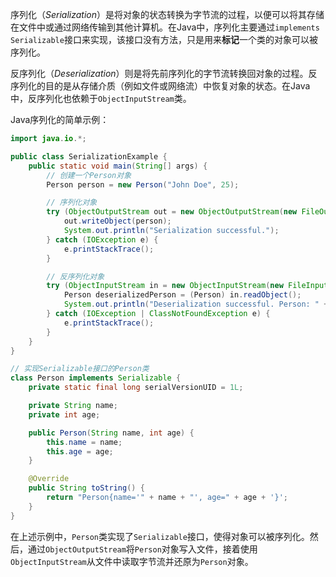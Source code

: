 序列化（*Serialization*）是将对象的状态转换为字节流的过程，以便可以将其存储在文件中或通过网络传输到其他计算机。在Java中，序列化主要通过`implements Serializable`接口来实现，该接口没有方法，只是用来**标记**一个类的对象可以被序列化。

反序列化（*Deserialization*）则是将先前序列化的字节流转换回对象的过程。反序列化的目的是从存储介质（例如文件或网络流）中恢复对象的状态。在Java中，反序列化也依赖于`ObjectInputStream`类。

Java序列化的简单示例：

```java
import java.io.*;

public class SerializationExample {
    public static void main(String[] args) {
        // 创建一个Person对象
        Person person = new Person("John Doe", 25);

        // 序列化对象
        try (ObjectOutputStream out = new ObjectOutputStream(new FileOutputStream("person.ser"))) {
            out.writeObject(person);
            System.out.println("Serialization successful.");
        } catch (IOException e) {
            e.printStackTrace();
        }

        // 反序列化对象
        try (ObjectInputStream in = new ObjectInputStream(new FileInputStream("person.ser"))) {
            Person deserializedPerson = (Person) in.readObject();
            System.out.println("Deserialization successful. Person: " + deserializedPerson);
        } catch (IOException | ClassNotFoundException e) {
            e.printStackTrace();
        }
    }
}

// 实现Serializable接口的Person类
class Person implements Serializable {
    private static final long serialVersionUID = 1L;

    private String name;
    private int age;

    public Person(String name, int age) {
        this.name = name;
        this.age = age;
    }

    @Override
    public String toString() {
        return "Person{name='" + name + "', age=" + age + '}';
    }
}
```

在上述示例中，`Person`类实现了`Serializable`接口，使得对象可以被序列化。然后，通过`ObjectOutputStream`将`Person`对象写入文件，接着使用`ObjectInputStream`从文件中读取字节流并还原为`Person`对象。